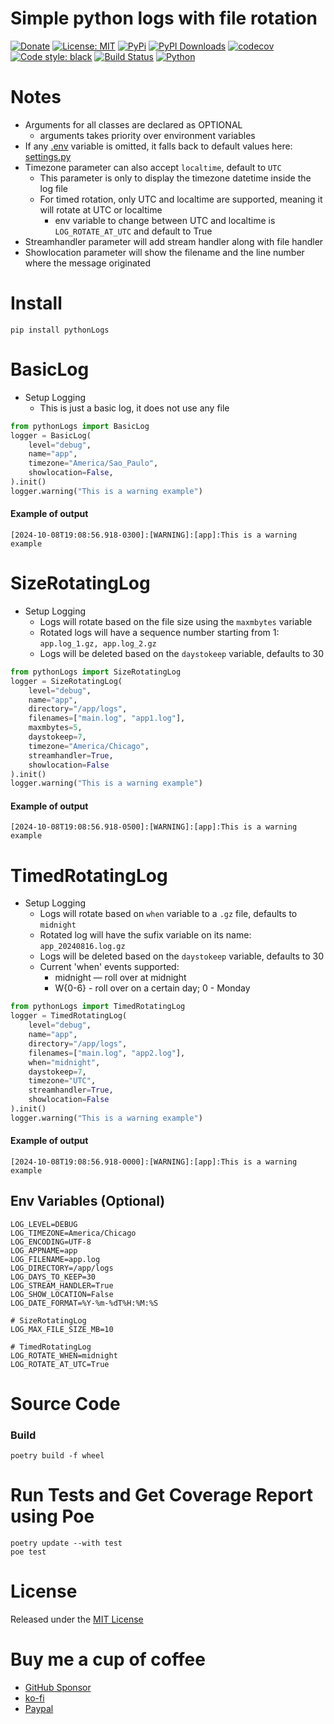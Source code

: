 # Simple python logs with file rotation

[![Donate](https://img.shields.io/badge/Donate-PayPal-brightgreen.svg?style=plastic)](https://www.paypal.com/ncp/payment/6G9Z78QHUD4RJ)
[![License: MIT](https://img.shields.io/badge/License-MIT-yellow.svg)](https://opensource.org/licenses/MIT)
[![PyPi](https://img.shields.io/pypi/v/pythonLogs.svg)](https://pypi.python.org/pypi/pythonLogs)
[![PyPI Downloads](https://static.pepy.tech/badge/pythonLogs)](https://pepy.tech/projects/pythonLogs)
[![codecov](https://codecov.io/gh/ddc/pythonLogs/graph/badge.svg?token=QsjwsmYzgD)](https://codecov.io/gh/ddc/pythonLogs)
[![Code style: black](https://img.shields.io/badge/code%20style-black-000000.svg)](https://github.com/psf/black)
[![Build Status](https://img.shields.io/endpoint.svg?url=https%3A//actions-badge.atrox.dev/ddc/pythonLogs/badge?ref=main&label=build&logo=none)](https://actions-badge.atrox.dev/ddc/pythonLogs/goto?ref=main)
[![Python](https://img.shields.io/pypi/pyversions/pythonLogs.svg)](https://www.python.org)



# Notes
+ Arguments for all classes are declared as OPTIONAL 
  + arguments takes priority over environment variables
+ If any [.env](./pythonLogs/.env.example) variable is omitted, it falls back to default values here: [settings.py](pythonLogs/settings.py)
+ Timezone parameter can also accept `localtime`, default to `UTC`
  + This parameter is only to display the timezone datetime inside the log file
  + For timed rotation, only UTC and localtime are supported, meaning it will rotate at UTC or localtime
    + env variable to change between UTC and localtime is `LOG_ROTATE_AT_UTC` and default to True
+ Streamhandler parameter will add stream handler along with file handler
+ Showlocation parameter will show the filename and the line number where the message originated




# Install
```shell
pip install pythonLogs
```



# BasicLog
+ Setup Logging
  + This is just a basic log, it does not use any file
```python
from pythonLogs import BasicLog
logger = BasicLog(
    level="debug",
    name="app",
    timezone="America/Sao_Paulo",
    showlocation=False,
).init()
logger.warning("This is a warning example")
```
#### Example of output
`[2024-10-08T19:08:56.918-0300]:[WARNING]:[app]:This is a warning example`





# SizeRotatingLog
+ Setup Logging
  + Logs will rotate based on the file size using the `maxmbytes` variable
  + Rotated logs will have a sequence number starting from 1: `app.log_1.gz, app.log_2.gz`
  + Logs will be deleted based on the `daystokeep` variable, defaults to 30
```python
from pythonLogs import SizeRotatingLog
logger = SizeRotatingLog(
    level="debug",
    name="app",
    directory="/app/logs",
    filenames=["main.log", "app1.log"],
    maxmbytes=5,
    daystokeep=7,
    timezone="America/Chicago",
    streamhandler=True,
    showlocation=False
).init()
logger.warning("This is a warning example")
```
#### Example of output
`[2024-10-08T19:08:56.918-0500]:[WARNING]:[app]:This is a warning example`





# TimedRotatingLog
+ Setup Logging
  + Logs will rotate based on `when` variable to a `.gz` file, defaults to `midnight`
  + Rotated log will have the sufix variable on its name: `app_20240816.log.gz`
  + Logs will be deleted based on the `daystokeep` variable, defaults to 30
  + Current 'when' events supported:
      + midnight — roll over at midnight
      + W{0-6} - roll over on a certain day; 0 - Monday
```python
from pythonLogs import TimedRotatingLog
logger = TimedRotatingLog(
    level="debug",
    name="app",
    directory="/app/logs",
    filenames=["main.log", "app2.log"],
    when="midnight",
    daystokeep=7,
    timezone="UTC",
    streamhandler=True,
    showlocation=False
).init()
logger.warning("This is a warning example")
```
#### Example of output
`[2024-10-08T19:08:56.918-0000]:[WARNING]:[app]:This is a warning example`





## Env Variables (Optional)
```
LOG_LEVEL=DEBUG
LOG_TIMEZONE=America/Chicago
LOG_ENCODING=UTF-8
LOG_APPNAME=app
LOG_FILENAME=app.log
LOG_DIRECTORY=/app/logs
LOG_DAYS_TO_KEEP=30
LOG_STREAM_HANDLER=True
LOG_SHOW_LOCATION=False
LOG_DATE_FORMAT=%Y-%m-%dT%H:%M:%S

# SizeRotatingLog
LOG_MAX_FILE_SIZE_MB=10

# TimedRotatingLog
LOG_ROTATE_WHEN=midnight
LOG_ROTATE_AT_UTC=True
```




# Source Code
### Build
```shell
poetry build -f wheel
```



# Run Tests and Get Coverage Report using Poe
```shell
poetry update --with test
poe test
```



# License
Released under the [MIT License](LICENSE)




# Buy me a cup of coffee
+ [GitHub Sponsor](https://github.com/sponsors/ddc)
+ [ko-fi](https://ko-fi.com/ddcsta)
+ [Paypal](https://www.paypal.com/ncp/payment/6G9Z78QHUD4RJ)

